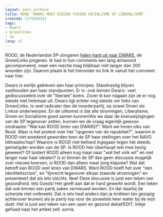 ```yaml
---
layout: post_archive
title: ROOD "DWARS MOET KIEZEN TUSSEN SOCIALISME OF LIBERALISME"
created: 1175194391
tags:
- dwars
- groenlinks
- sp
lang: nl
---
```

ROOD, de Nederlandse SP-Jongeren [halen hard uit naar DWARS](http://rood.sp.nl/discussie/id/559), de GroenLinks jongeren. Ik had in hun comments een lang antwoord gecomponeerd, maar een reactie mag blijkbaar niet langer dan 200 woorden zijn. Daarom plaats ik het hieronder en link ik vanuit het comment naar hier.

Dwars is eerlijk gebleven aan haar principes. Standvastig blijven vasthouden aan haar standpunten. Er is -ook binnen Dwars- veel gediscussieërd over de "liberale" koers. Zover ik kan nagaan zijn ze er nog steeds niet helemaal uit. Dwars ligt echter nog steeds ver links van GroenLinks. Is veel radicaler dan de moederpartij, op zowel Groen als Linkse onderwerpen. En de uitkomst is dat alle stromingen, Liberalisme, Groen en Socialisme goed samen kunnen!Als we daar de koerswijzigingen van de SP tegenover zetten, kunnen we de vraag eigenlijk gewoon omdraaien "Wat kan ROOD leren van DWARS?". Want we horen níks van Rood. Waar is het protest over het "opgeven van de republiek?", waarom is ROOD niet woedend geworden toen de SP haar stellingen over het NAVO lidmaadschap? Waarom is ROOD niet keihard ingegaan tegen het steeds gematigder worden van de SP. Is ROOD hier überhaupt wel mee bezig geweest? Of luistert ROOD alleen nog maar naar "wat het volk wil" en niet langer naar haar idealen? Is er binnen de SP dan geen discussie mogelijk over nieuwe koersen, is ROOD dan alleen maar jong klapvee? Wat dat betreft kan ROOD veel leren van DWARS. Want ROOD heeft het over "een identiteitscrisis", en "lijnrecht tegenover elkaar staande stromingen" en presenteert dat als iets slechts. Nee! Deze discussie is juist een teken van gezondheid. Iets Goeds! Het geeft aan dat er hard gewerkt wordt. Een teken dat ook binnen een partij zaken *vernieuwd* worden. En dat daarbij de scherpte niet ontbreekt. Dat is iets heel anders dan ja-knikken (en gezapig achterover leunen) als je partij-top voor de zoveelste keer water bij de wijn doet: Het is juist een teken van een open en gezond debat!EDIT: linkje gefixed naar het artikel zelf. sorrie.
